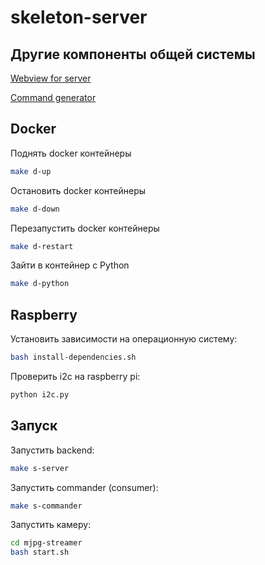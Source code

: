 # skeleton-server

## Другие компоненты общей системы

[Webview for server](https://github.com/KostikShutov/skeleton-webview)

[Command generator](https://github.com/KostikShutov/skeleton-generator)

## Docker

Поднять docker контейнеры

 ```bash
make d-up
 ```

Остановить docker контейнеры

```bash
make d-down
```

Перезапустить docker контейнеры

```bash
make d-restart
```

Зайти в контейнер с Python

```bash
make d-python
```

## Raspberry

Установить зависимости на операционную систему:

```bash
bash install-dependencies.sh
```

Проверить i2c на raspberry pi:

```bash
python i2c.py
```

## Запуск

Запустить backend:

```bash
make s-server
```

Запустить commander (consumer):

```bash
make s-commander
```

Запустить камеру:

```bash
cd mjpg-streamer
bash start.sh
```

